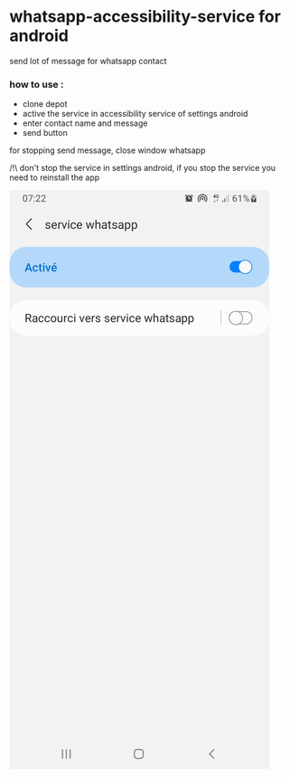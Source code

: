 # whatsapp-accessibility-service for android

send lot of message for whatsapp contact

### how to use :

- clone depot
- active the service in accessibility service of settings android
- enter contact name and message
- send button

for stopping send message, close window whatsapp

/!\ don't stop the service in settings android, if you stop the service you need to reinstall the app

![alt text](1.jpg)
